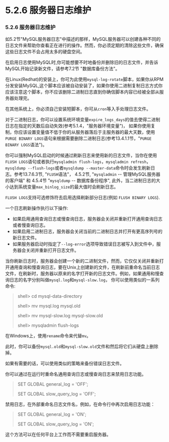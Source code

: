 # 5.2.6 服务器日志维护

### 5.2.6 服务器日志维护

如5.2节"MySQL服务器日志"中描述的那样，MySQL服务器可以创建各种不同的日志文件来帮助你查看正在进行的操作。然而，你必须定期的清除这些文件，确保这些日志文件不会占用太多的硬盘空间。

在启用日志使用MySQL时,你可能想要不时地备份并删除旧的日志文件，并告诉MySQL开始记录新文件，请参考7.2节 "数据库备份方法"。

在Linux(Redhat)的安装上，你可为此使用`mysql-log-rotate`脚本，如果你从RPM分发安装MySQL,这个脚本应该被自动安装了，如果你使用二进制复制日志方式你应该注意这个脚本，你不应该删除二进制日志直到你确信脚本内容已经被全部从服务器处理完。

在其他系统上，你必须自己安装短脚本，你可从`cron`等入手处理日志文件。

对于二进制日志，你可以设置系统环境变量`expire_logs_days`的值去使得二进制日志在指定的天数后自动失效(参考5.1.4，"服务器环境变量")， 如果你使用复制，你应该设置变量值不低于你的从服务器落后于主服务器的最大天数，使用`PURGE BINARY LOGS`语句来根据需要删除二进制日志(参考13.4.1.1节，"`PURGE BINARY LOGS`语法")。

你可以强制MySQL启动的时候通过刷新日志来使用新的日志文件，当你在使用`FLUSH LOGS`语句或者执行`mysqladmin flush-logs`，`mysqladmin refresh`，`mysqldump --flush-logs`或者`mysqldump --master-data`命令时会发生刷新日志。参考13.7.6.3节, "`FLUSH`语法"， 4.5.2节, "`mysqladmin` -- 管理MySQL服务器的客户端" 和 4.5.4节 "`mysqldump` -- 数据库备份程序", 此外，当二进制日志的大小达到系统变量`max_binlog_size`的最大值时会刷新日志。

`FLUSH LOGS`支持可选修饰符去启用选择刷新部分日志(例如 `FLUSH BINARY LOGS`).

一个日志刷新操作执行以下操作:

* 如果启用通用查询日志或慢查询日志，服务器会关闭并重新打开通用查询日志或者慢查询日志。
* 如果启用二进制日志，服务器会关闭当前的二进制日志并打开有更高序列号的新日志文件。
* 如果服务器启动时指定了`--log-error`选项导致错误日志被写入到文件中，服务器会关闭并重新打开日志文件。

当你刷新日志时，服务器会创建一个新的二进制文件，然而，它仅仅关闭并重新打开通用查询和慢查询日志，要在Unix上创建新的文件，在刷新前重命名当前日志文件，在刷新时，服务器以原来的名字打开新的日志文件。例如，如果通用和慢查询日志的名字分别叫做`mysql.log`和`mysql-slow.log`， 你可以使用类似的一系列命令:

> shell> cd mysql-data-directory
> 
> shell> mv mysql.log mysql.old
> 
> shell> mv mysql-slow.log mysql-slow.old 
> 
> shell> mysqladmin flush-logs

在Windows上，使用`rename`命令来代替`mv`。

此时，你可以备份`mysql.old`和`mysql-slow.old`文件和然后将它们从硬盘上删除掉。

如果有需要的话，可以使用类似的策略来备份错误日志文件。

你可以通过在运行时重命名通用查询日志或慢查询日志来禁用日志功能。

> SET GLOBAL general_log = 'OFF'; 
> 
> SET GLOBAL slow_query_log = 'OFF';

禁用日志，在外部重命名日志文件名，例如，在命令行中再次启用日志功能：

> SET GLOBAL general_log = 'ON'; 
> 
> SET GLOBAL slow_query_log = 'ON';

这个方法可以在任何平台上工作而不需要重启服务器。

